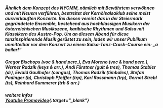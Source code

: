##### Ähnlich dem Konzept des NYCMM, nämlich mit Bewährtem verwöhnen und mit Neuem verführen, bestreitet der **Kernölsalsaklub** seine meist ausverkauften Konzerte. Bei diesen vereint das in der Steiermark gegründetete Ensemble, bestehend aus hochklassigen Musikern der österreichischen Musikszene, karibische Rhythmen und Salsa mit Klassikern des Austro-Pop. Um an diesem Abend für diese tanzinspirierende Musik gerüstet zu sein, laden wir unser Publikum unmittelbar vor dem Konzert zu einem Salsa-Tanz-Crash-Course  ein: **„a bailar!“**
##### **Gregor Bischops** (voc & hand perc.), **Eva Moreno** (voc & hand perc.), **Werner Radzik** (keys & arr.), **Andi Fürstner** (guit & tres), **Thomas Stabler** (dr), **Ewald Gaulhofer** (congas), **Thomas Radzik** (timbales), **Stefan Padinger** (b), **Christoph Pfeiffer** (trp), **Karl Rossmann** (trp), **Gernot Strebl** (ts), **Reinhard Summerer** (trb & arr.) 

##### weitere Infos<br>[Youtube Promovideo](https://www.youtube.com/watch?v=V4S3dcDsXGo){:target="_blank"}
